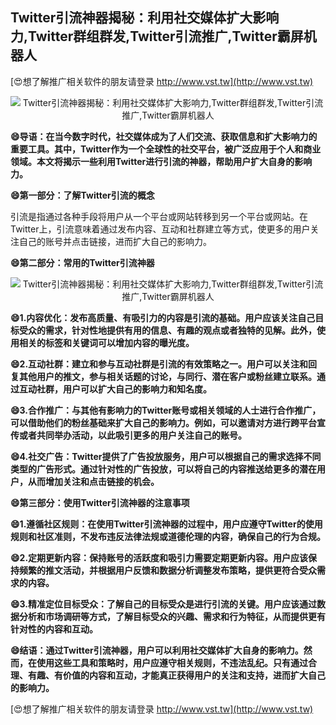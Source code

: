 ## **Twitter引流神器揭秘：利用社交媒体扩大影响力,Twitter群组群发,Twitter引流推广,Twitter霸屏机器人**

[😍想了解推广相关软件的朋友请登录 http://www.vst.tw](http://www.vst.tw)

 <center><img src="https://vst.tw/MP4/tuiguang/png/5.png" alt="Twitter引流神器揭秘：利用社交媒体扩大影响力,Twitter群组群发,Twitter引流推广,Twitter霸屏机器人"></center>

**😄导语：在当今数字时代，社交媒体成为了人们交流、获取信息和扩大影响力的重要工具。其中，Twitter作为一个全球性的社交平台，被广泛应用于个人和商业领域。本文将揭示一些利用Twitter进行引流的神器，帮助用户扩大自身的影响力。**

**😄第一部分：了解Twitter引流的概念**

引流是指通过各种手段将用户从一个平台或网站转移到另一个平台或网站。在Twitter上，引流意味着通过发布内容、互动和社群建立等方式，使更多的用户关注自己的账号并点击链接，进而扩大自己的影响力。

**😄第二部分：常用的Twitter引流神器**

 <center><img src="https://vst.tw/MP4/tuiguang/png/4.png" alt="Twitter引流神器揭秘：利用社交媒体扩大影响力,Twitter群组群发,Twitter引流推广,Twitter霸屏机器人"></center>

**😄1.内容优化：发布高质量、有吸引力的内容是引流的基础。用户应该关注自己目标受众的需求，针对性地提供有用的信息、有趣的观点或者独特的见解。此外，使用相关的标签和关键词可以增加内容的曝光度。**

**😄2.互动社群：建立和参与互动社群是引流的有效策略之一。用户可以关注和回复其他用户的推文，参与相关话题的讨论，与同行、潜在客户或粉丝建立联系。通过互动社群，用户可以扩大自己的影响力和知名度。**

**😄3.合作推广：与其他有影响力的Twitter账号或相关领域的人士进行合作推广，可以借助他们的粉丝基础来扩大自己的影响力。例如，可以邀请对方进行跨平台宣传或者共同举办活动，以此吸引更多的用户关注自己的账号。**

**😄4.社交广告：Twitter提供了广告投放服务，用户可以根据自己的需求选择不同类型的广告形式。通过针对性的广告投放，可以将自己的内容推送给更多的潜在用户，从而增加关注和点击链接的机会。**

**😄第三部分：使用Twitter引流神器的注意事项**

**😄1.遵循社区规则：在使用Twitter引流神器的过程中，用户应遵守Twitter的使用规则和社区准则，不发布违反法律法规或道德伦理的内容，确保自己的行为合规。**

**😄2.定期更新内容：保持账号的活跃度和吸引力需要定期更新内容。用户应该保持频繁的推文活动，并根据用户反馈和数据分析调整发布策略，提供更符合受众需求的内容。**

**😄3.精准定位目标受众：了解自己的目标受众是进行引流的关键。用户应该通过数据分析和市场调研等方式，了解目标受众的兴趣、需求和行为特征，从而提供更有针对性的内容和互动。**

**😄结语：通过Twitter引流神器，用户可以利用社交媒体扩大自身的影响力。然而，在使用这些工具和策略时，用户应遵守相关规则，不违法乱纪。只有通过合理、有趣、有价值的内容和互动，才能真正获得用户的关注和支持，进而扩大自己的影响力。**

[😍想了解推广相关软件的朋友请登录 http://www.vst.tw](http://www.vst.tw)



